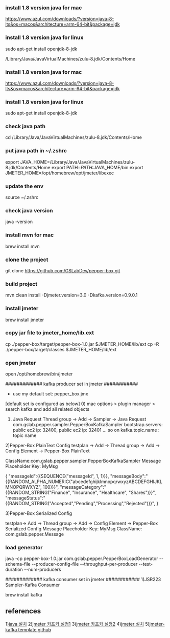 ### install 1.8 version java for mac
https://www.azul.com/downloads/?version=java-8-lts&os=macos&architecture=arm-64-bit&package=jdk

### install 1.8 version java for linux
sudo apt-get install openjdk-8-jdk

/Library/Java/JavaVirtualMachines/zulu-8.jdk/Contents/Home

### install 1.8 version java for mac
https://www.azul.com/downloads/?version=java-8-lts&os=macos&architecture=arm-64-bit&package=jdk

### install 1.8 version java for linux
sudo apt-get install openjdk-8-jdk

### check java path 
cd /Library/Java/JavaVirtualMachines/zulu-8.jdk/Contents/Home

### put java path in ~/.zshrc
export JAVA_HOME=/Library/Java/JavaVirtualMachines/zulu-8.jdk/Contents/Home
export PATH=${PATH}:$JAVA_HOME/bin
export JMETER_HOME=/opt/homebrew/opt/jmeter/libexec

### update the env
source ~/.zshrc

### check java version
java -version

### install mvn for mac 
brew install mvn

### clone the project 
git clone https://github.com/GSLabDev/pepper-box.git

### build project 
mvn clean install -Djmeter.version=3.0 -Dkafka.version=0.9.0.1

### install jmeter 
brew install jmeter

### copy jar file to jmeter_home/lib.ext
cp ./pepper-box/target/pepper-box-1.0.jar $JMETER_HOME/lib/ext
cp -R ./pepper-box/target/classes $JMETER_HOME/lib/ext

### open jmeter 
open /opt/homebrew/bin/jmeter

############# kafka producer set in jmeter ############
- use my default set: pepper_box.jmx

[default set is configured as below]
0) mac options > plugin manager > search kafka and add all related objects 

1) Java Request 
Thread group -> Add -> Sampler -> Java Request
com.gslab.pepper.sampler.PepperBoxKafkaSampler
bootstrap.servers: public ec2 ip: 32400, public ec2 ip: 32401 ... so on 
kafka.topic.name : topic name

2)Pepper-Box PlainText Config
testplan -> Add -> Thread group -> Add -> Config Element -> Pepper-Box PlainText

ClassName:com.gslab.pepper.sampler.PepperBoxKafkaSampler
Message Placeholder Key: MyMsg

{
	"messageId":{{SEQUENCE("messageId", 1, 1)}},
	"messageBody":"{{RANDOM_ALPHA_NUMERIC("abcedefghijklmnopqrwxyzABCDEFGHIJKLMNOPQRWXYZ", 100)}}",
	"messageCategory":"{{RANDOM_STRING("Finance", "Insurance", "Healthcare", "Shares")}}",
	"messageStatus":"{{RANDOM_STRING("Accepted","Pending","Processing","Rejected")}}",
}

3)Pepper-Box Serialized Config

testplan-> Add -> Thread group -> Add -> Config Element -> Pepper-Box Serialized Config
Message Placeholder Key: MyMsg
ClassName: com.gslab.pepper.Message

### load generator
java -cp pepper-box-1.0.jar  com.gslab.pepper.PepperBoxLoadGenerator --schema-file <schema file absolute path> --producer-config-file <producer properties absoulte path>  --throughput-per-producer <throughput rate per producer> --test-duration <test duration in seconds> --num-producers <number of producers>


############# kafka consumer set in jmeter ############
1)JSR223 Sampler-Kafka Consumer

brew install kafka

## references
1)[java 설치](https://systorage.tistory.com/entry/MacOS-M1칩에서-open-jdk-8버전18-설치)
2)[jmeter 카프카 설정1](https://iwconnect.com/testing-kafka-with-jmeter/)
3)[jmeter 카프카 설정2](https://www.blazemeter.com/blog/kafka-testing)
4)[jmeter 설치](https://ehdrms2034.github.io/성능테스트툴-Apache-Jmeter-설치부터-간단한-사용까지/!!)
5)[jmeter-kafka template github](https://github.com/GSLabDev/pepper-box)


